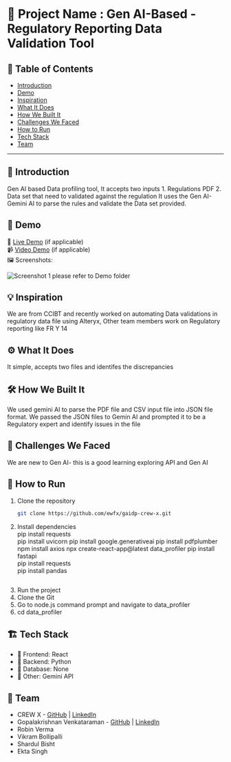 # 🚀 Project Name : Gen AI-Based - Regulatory Reporting Data Validation Tool

## 📌 Table of Contents
- [Introduction](#introduction)
- [Demo](#demo)
- [Inspiration](#inspiration)
- [What It Does](#what-it-does)
- [How We Built It](#how-we-built-it)
- [Challenges We Faced](#challenges-we-faced)
- [How to Run](#how-to-run)
- [Tech Stack](#tech-stack)
- [Team](#team)

---

## 🎯 Introduction
Gen AI based Data profiling tool, It accepts two inputs 1. Regulations PDF 2. Data set that need to validated against the regulation
It uses the Gen AI- Gemini AI to parse the rules and validate the Data set provided.

## 🎥 Demo
🔗 [Live Demo](#) (if applicable)  
📹 [Video Demo](#) (if applicable)  
🖼️ Screenshots:

![Screenshot 1](link-to-image)
please refer to Demo folder
## 💡 Inspiration
We are from CCIBT and recently worked on automating Data validations in regulatory data file using Alteryx, Other team members work on Regulatory reporting like FR Y 14 

## ⚙️ What It Does
It simple, accepts two files and identifes the discrepancies

## 🛠️ How We Built It
We used gemini AI to parse the PDF file and CSV input file into JSON file format. We passed the JSON files to Gemin AI and prompted it to be a Regulatory expert and identify issues in the file

## 🚧 Challenges We Faced
We are new to Gen AI- this is a good learning exploring API and Gen AI

## 🏃 How to Run
1. Clone the repository  
   ```sh
   git clone https://github.com/ewfx/gaidp-crew-x.git
   ```
2. Install dependencies  
pip install requests  
pip install uvicorn
pip install google.generativeai
pip install pdfplumber
npm install axios
npx create-react-app@latest data_profiler
pip install fastapi   
pip install requests  
pip install pandas
   ```
3. Run the project  
 1. Clone the Git
 2. Go to node.js command prompt and navigate to data_profiler
3. cd data_profiler


## 🏗️ Tech Stack
- 🔹 Frontend: React  
- 🔹 Backend: Python
- 🔹 Database: None
- 🔹 Other: Gemini API

## 👥 Team
- CREW X - [GitHub](#) | [LinkedIn](#)
- Gopalakrishnan Venkataraman - [GitHub](#) | [LinkedIn](#)
- Robin Verma
- Vikram Bollipalli
- Shardul Bisht
- Ekta Singh
